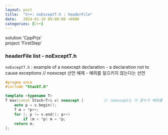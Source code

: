 ```yaml
---
layout: post
title:  "C++: noExceptT.h : headerFile"
date:   2024-01-10 09:00:00 +0900
categories: [C++]
---
```


solution 'CppPrjs'   
project 'FirstStep'   
   
### headerFile list - noExceptT.h   
`noExceptT.h` : example of a noexcept declaration - a declaration not to cause exceptions // noexcept 선언 예제 - 예외를 일으키지 않는다는 선언   
   
```cpp
#pragma once
#include "StackT.h"

template <typename T>
T max(const Stack<T>& v) noexcept {			// noexcept는 이 함수가 예외를 일으키지 않는다는 선언 - 이 함수를 호출하여 사용하는 곳에서도 예외 처리를 할 필요가 없음
	auto p = v.begin();
	T m = *p++;
	for (; p != v.end(); p++)
		if (m < *p) m = *p;
	return m;
};
```
